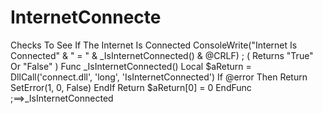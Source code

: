 # InternetConnecte
Checks To See If The Internet Is Connected  ConsoleWrite("Internet Is Connected" &amp; " = " &amp; _IsInternetConnected() &amp; @CRLF) ; ( Returns "True" Or "False" )  Func _IsInternetConnected()     Local $aReturn = DllCall('connect.dll', 'long', 'IsInternetConnected')     If @error Then         Return SetError(1, 0, False)     EndIf     Return $aReturn[0] = 0 EndFunc ;==>_IsInternetConnected
